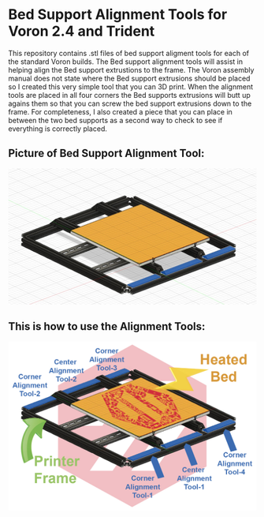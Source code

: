 # Bed Support Alignment Tools for Voron 2.4 and Trident

This repository contains .stl files of bed support aligment tools for each of the standard Voron builds. The Bed support alignment tools will assist in helping align the Bed support extrustions to the frame.  The Voron assembly manual does not state where the Bed support extrusions should be placed so I created this very simple tool that you can 3D print.  When the alignment tools are placed in all four corners the Bed supports extrusions will butt up agains them so that you can screw the bed support extrusions down to the frame.  For completeness, I also created a piece that you can place in between the two bed supports as a second way to check to see if everything is correctly placed.


## Picture of Bed Support Alignment Tool:

![Bed Support Alignment Tools](images/Bed_Support_Alignment_Tools.jpg)

## This is how to use the Alignment Tools:

![Bed Suport Alignment Tools each pointed out](images/Bed_Suport_Alignment_Tools_each_pointed_out.jpg)

